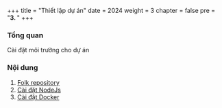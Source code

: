 +++
title = "Thiết lập dự án"
date = 2024
weight = 3
chapter = false
pre = "<b>3. </b>"
+++ 

### Tổng quan
Cài đặt môi trường cho dự án

### Nội dung
1. [Folk repository](1-FolkRepository)
2. [Cài đặt NodeJs](2-InstallNodeJs)
3. [Cài đặt Docker](3-InstallDocker)
